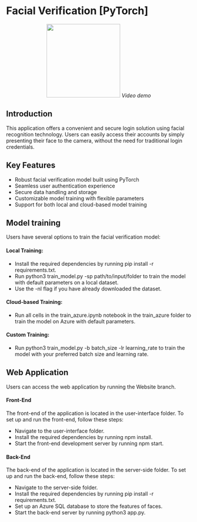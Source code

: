 # Facial Verification [PyTorch]
<p align="center">
  <img src="./demo.gif" width="200">
  <i> Video demo </i>
</p>

## Introduction
This application offers a convenient and secure login solution using facial recognition technology. Users can easily access their accounts by simply presenting their face to the camera, without the need for traditional login credentials.
## Key Features
* Robust facial verification model built using PyTorch
* Seamless user authentication experience
* Secure data handling and storage
* Customizable model training with flexible parameters
* Support for both local and cloud-based model training
## Model training
Users have several options to train the facial verification model:
#### Local Training:
* Install the required dependencies by running pip install -r requirements.txt.
* Run python3 train_model.py -sp path/to/input/folder to train the model with default parameters on a local dataset.
* Use the -nl flag if you have already downloaded the dataset.
#### Cloud-based Training:
* Run all cells in the train_azure.ipynb notebook in the train_azure folder to train the model on Azure with default parameters.
#### Custom Training:
* Run python3 train_model.py -b batch_size -lr learning_rate to train the model with your preferred batch size and learning rate.

## Web Application
Users can access the web application by running the Website branch.
#### Front-End
The front-end of the application is located in the user-interface folder. To set up and run the front-end, follow these steps:
* Navigate to the user-interface folder.
* Install the required dependencies by running npm install.
* Start the front-end development server by running npm start.
#### Back-End
The back-end of the application is located in the server-side folder. To set up and run the back-end, follow these steps:
* Navigate to the server-side folder.
* Install the required dependencies by running pip install -r requirements.txt.
* Set up an Azure SQL database to store the features of faces.
* Start the back-end server by running python3 app.py.
